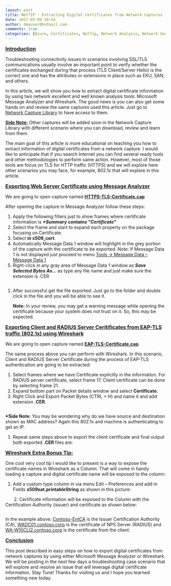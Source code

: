 ```yaml
---
layout: post
title: NetTIP - Extracting Digital Certificates from Network Captures in Easy Steps
date: 2017-05-09 10:54
author: dmauser@hotmail.com
comments: true
categories: [Azure, Certificates, NetTip, Network Analysis, Network Security, OnPrem]
---
```

<span style="font-size: 12pt;text-decoration: underline"><strong>Introduction
</strong></span>

Troubleshooting connectivity issues in scenarios involving SSL/TLS communications usually involve an important point to verify whether the certificates exchanged during that process (TLS Client/Server Hello) is the correct one and has the attributes or extensions in place such as EKU, SAN, and others.

In this article, we will show you how to extract digital certificate information by using two network excellent and well known analysis tools: Microsoft Message Analyzer and Wireshark. The good news is you can also get some hands on and review the same captures used this article. Just go to <a href="https://gallery.technet.microsoft.com/Network-Captures-Library-29061327">Network Capture Library</a> to have access to them.

<span style="text-decoration: underline"><strong>Side Note:</strong></span> Other captures will be added soon in the Network Capture Library with different scenario where you can download, review and learn from them.

The main goal of this article is more educational on teaching you how to extract information of digital certificates from a network capture. I would like to anticipate that if you search Internet you can find several ready tools and other methodologies to perform same action. However, most of those tools are focus on TLS for HTTP traffic (HTTPS) and we will explore here other scenarios you may face, for example, 802.1x that will explore in this article.

<span style="font-size: 12pt;text-decoration: underline"><strong>Exporting Web Server Certificate using Message Analyzer
</strong></span>

We are going to open capture named <a href="https://gallery.technet.microsoft.com/Network-Captures-Library-29061327"><strong>HTTPS-TLS-Certificate.cap</strong></a><strong>
</strong>

After opening the capture in Message Analyzer follow these steps:
<ol>
 	<li>Apply the following filters just to show frames where certificate information is <strong><em>*Summary contains "Certificate"</em></strong></li>
 	<li>Select the frame and start to expand each property on the package focusing on Certificate.</li>
 	<li>Select <strong>in x509_cert</strong>.</li>
 	<li>Automatically Message Data 1 window will highlight in the grey portion of the capture with the certificate to be exported.
Note: If Message Data 1 is not displayed just proceed to menu <span style="text-decoration: underline">Tools -&gt; Message Data – Message Data 1</span></li>
 	<li>Right-click in any gray area of Message Data 1 window as <strong><em>Save Selected Bytes As… </em></strong>as type any file name and just make sure the extension is .CER</li>
</ol>
<img alt="" src="https://msdnshared.blob.core.windows.net/media/2017/05/050917_1550_NetTIPExtra1.png" />
<ol>
 	<li>
<div>After successful get the file exported. Just go to the folder and double click in the file and you will be able to see it.</div>
<img alt="" src="https://msdnshared.blob.core.windows.net/media/2017/05/050917_1550_NetTIPExtra2.png" />

<strong>Note:</strong> In your review, you may get a warning message while opening the certificate because your system does not trust on it. So, this may be expected.</li>
</ol>
<span style="font-size: 12pt;text-decoration: underline"><strong>Exporting Client and RADIUS Server Ceritificates from EAP-TLS traffic (802.1x) using Wireshark
</strong></span>

We are going to open capture named <a href="https://gallery.technet.microsoft.com/Network-Captures-Library-29061327"><strong>EAP-TLS-Certificate.cap</strong></a>.<span style="font-size: 12pt;text-decoration: underline"><strong>
</strong></span>

The same process above you can perform with Wireshark. In this scenario, Client and RADIUS Server Certificate during the process of EAP-TLS authentication are going to be extracted:
<ol>
 	<li>Select frames where we have Certificate explicitly in the information. For RADIUS server certificate, select frame 17. Client certificate can be done by selecting frame 21.</li>
 	<li>Expand bottom part on Packet details window and select <strong>Certificate.</strong></li>
 	<li>Right Click and Export Packet Bytes (CTRL + H) and name it and add extension .<strong>CER</strong>.</li>
</ol>
<img alt="" src="https://msdnshared.blob.core.windows.net/media/2017/05/050917_1550_NetTIPExtra3.png" /><strong>
</strong>

<strong>*Side Note:</strong> You may be wondering why do we have source and destination shown as MAC address? Again this 802.1x and machine is authenticating to get an IP.
<ol>
 	<li>
<div>Repeat same steps above to export the client certificate and final output both exported <strong>.CER </strong>files are:</div>
<img alt="" src="https://msdnshared.blob.core.windows.net/media/2017/05/050917_1550_NetTIPExtra4.png" /></li>
</ol>
<span style="font-size: 12pt;text-decoration: underline"><strong>Wireshark Extra Bonus Tip:
</strong></span>

One cool very cool tip I would like to present is a way to expose the certificate names in Wireshark as a Column. That will come in handy loading a capture and digital certificate name will be exposed to the column:
<ol>
 	<li>Add a custom type column in via menu Edit – Preferences and add in Fields <strong>x509sat.printableString</strong> as shown in this picture:</li>
</ol>
<img alt="" src="https://msdnshared.blob.core.windows.net/media/2017/05/050917_1550_NetTIPExtra5.png" /><strong>
</strong>      2. Certificate information will be exposed to the Column with the Certification Authority (issuer) and certificate as shown below:

<img alt="" src="https://msdnshared.blob.core.windows.net/media/2017/05/050917_1550_NetTIPExtra6.png" /><strong>
</strong>

In the example above: <span style="text-decoration: underline">Contoso-EntCA</span> is the Issuer Certification Authority (CA), <span style="text-decoration: underline">WADC01.contoso.corp</span> is the certificate of NPS Server (RADIUS) and <span style="text-decoration: underline">WA-W10CLI2.contoso.corp</span> is the certificate from the client.<span style="text-decoration: underline"><strong>
</strong></span>

<span style="font-size: 12pt;text-decoration: underline"><strong>Conclusion
</strong></span>

This post described in easy steps on how to export digital certificates from network captures by using either Microsoft Message Analyzer or Wireshark. We will be posting in the next few days a troubleshooting case scenario that will explore and resolve an issue that will leverage digital certificate information. Stay Tune! Thanks for visiting us and I hope you learned something new today.
